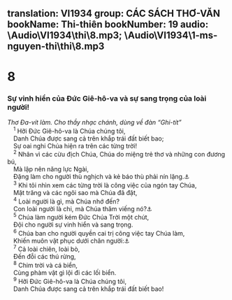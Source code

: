 translation: VI1934
group: CÁC SÁCH THƠ-VĂN
bookName: Thi-thiên 
bookNumber: 19
audio: \Audio\VI1934\thi\8.mp3; \Audio\VI1934\1-ms-nguyen-thi\thi\8.mp3
-------

<div class="title"><h1>8</h1><h3>Sự vinh hiển của Đức Giê-hô-va và sự sang trọng của loài người!</h3><i>Thơ Đa-vít làm. Cho thầy nhạc chánh, dùng về đàn “Ghi-tít”</i></div>
<span class="verse thi_8_1"> <sup>1</sup> Hỡi Đức Giê-hô-va là Chúa chúng tôi, <br/> Danh Chúa được sang cả trên khắp trái đất biết bao; <br/> Sự oai nghi Chúa hiện ra trên các từng trời! <br/></span>
<span class="verse thi_8_2"> <sup>2</sup> Nhân vì các cừu địch Chúa, Chúa do miệng trẻ thơ và những con đương bú, <br/> Mà lập nên năng lực Ngài, <br/> Đặng làm cho người thù nghịch và kẻ báo thù phải nín lặng.<a data-toggle="tooltip" data-placement="bottom" title="Mat 21:16">⚓</a><br/></span>
<span class="verse thi_8_3"> <sup>3</sup> Khi tôi nhìn xem các từng trời là công việc của ngón tay Chúa, <br/> Mặt trăng và các ngôi sao mà Chúa đã đặt, <br/></span>
<span class="verse thi_8_4"> <sup>4</sup> Loài người là gì, mà Chúa nhớ đến? <br/> Con loài người là chi, mà Chúa thăm viếng nó?<a data-toggle="tooltip" data-placement="bottom" title="Giop 7:17-18; Thi 144:3; He 2:6-8">⚓</a><br/></span>
<span class="verse thi_8_5"> <sup>5</sup> Chúa làm người kém Đức Chúa Trời một chút, <br/> Đội cho người sự vinh hiển và sang trọng. <br/></span>
<span class="verse thi_8_6"> <sup>6</sup> Chúa ban cho người quyền cai trị công việc tay Chúa làm, <br/> Khiến muôn vật phục dưới chân người:<a data-toggle="tooltip" data-placement="bottom" title="1Co 15:27; Eph 1:22; He 2:8">⚓</a><br/></span>
<span class="verse thi_8_7"> <sup>7</sup> Cả loài chiên, loài bò, <br/> Đến đỗi các thú rừng, <br/></span>
<span class="verse thi_8_8"> <sup>8</sup> Chim trời và cá biển, <br/> Cùng phàm vật gì lội đi các lối biển. <br/></span>
<span class="verse thi_8_9"> <sup>9</sup> Hỡi Đức Giê-hô-va là Chúa chúng tôi, <br/> Danh Chúa được sang cả trên khắp trái đất biết bao! <br/></span>
